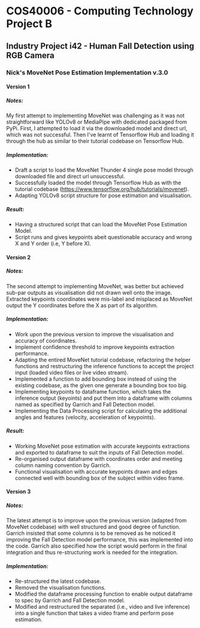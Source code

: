 # COS40006 - Computing Technology Project B
## Industry Project i42 - Human Fall Detection using RGB Camera
### Nick's MoveNet Pose Estimation Implementation v.3.0

#### Version 1
##### Notes:
My first attempt to implementing MoveNet was challenging as it was not straightforward like YOLOv8 or MediaPipe with dedicated packaged from PyPi.
First, I attempted to load it via the downloaded model and direct url, which was not successful.
Then I've learnt of Tensorflow Hub and loading it through the hub as similar to their tutorial codebase on Tensorflow Hub.
##### Implementation:
- Draft a script to load the MoveNet Thunder 4 single pose model through downloaded file and direct url unsuccessful.
- Successfully loaded the model through Tensorflow Hub as with the tutorial codebase (https://www.tensorflow.org/hub/tutorials/movenet).
- Adapting YOLOv8 script structure for pose estimation and visualisation.
##### Result:
- Having a structured script that can load the MoveNet Pose Estimation Model.
- Script runs and gives keypoints abeit questionable accuracy and wrong X and Y order (i.e, Y before X).

#### Version 2
##### Notes:
The second attempt to implementing MoveNet, was better but achieved sub-par outputs as visualisation did not drawn well onto the image.
Extracted keypoints coordinates were mis-label and misplaced as MoveNet output the Y coordinates before the X as part of its algorithm.
##### Implementation:
- Work upon the previous version to improve the visualisation and accuracy of coordinates.
- Implement confidence threshold to improve keypoints extraction performance.
- Adapting the entired MoveNet tutorial codebase, refactoring the helper functions and restructuring the inference functions to accept the project input (loaded video files or live video stream).
- Implemented a function to add bounding box instead of using the existing codebase, as the given one generate a bounding box too big.
- Implementing keypoints to dataframe function, which takes the inference output (keyoints) and put them into a dataframe with columns named as specified by Garrich and Fall Detection model.
- Implementing the Data Processing script for calculating the additional angles and features (velocity, acceleration of keypoints).
##### Result:
- Working MoveNet pose estimation with accurate keypoints extractions and exported to dataframe to suit the inputs of Fall Detection model.
- Re-organised output dataframe with coordinates order and meeting column naming convention by Garrich.
- Functional visualisation with accurate keypoints drawn and edges connected well with bounding box of the subject within video frame.

#### Version 3
##### Notes:
The latest attempt is to improve upon the previous version (adapted from MoveNet codebase) with well structured and good degree of function.
Garrich insisted that some columns is to be removed as he noticed it improving the Fall Detection model performance, this was implemented into the code.
Garrich also specified how the script would perform in the final integration and thus re-structuring work is needed for the integration.
##### Implementation:
- Re-structured the latest codebase.
- Removed the visualisation functions.
- Modified the dataframe processing function to enable output dataframe to spec by Garrich and Fall Detection model.
- Modified and restructured the separated (i.e., video and live inference) into a single function that takes a video frame and perform pose estimation.
